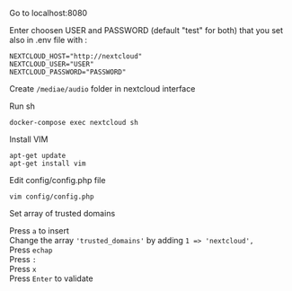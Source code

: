 Go to localhost:8080

Enter choosen USER and PASSWORD (default "test" for both) that you set also in .env file with :

```console
NEXTCLOUD_HOST="http://nextcloud"
NEXTCLOUD_USER="USER"
NEXTCLOUD_PASSWORD="PASSWORD"
````

Create `/mediae/audio` folder in nextcloud interface 

Run sh 

```console
docker-compose exec nextcloud sh
````
Install VIM

```console
apt-get update
apt-get install vim
````
Edit config/config.php file

```console
vim config/config.php
````
Set array of trusted domains 

Press `a` to insert <br>
Change the array `'trusted_domains'` by adding `1 => 'nextcloud', ` <br>
Press `echap` <br>
Press `:` <br>
Press `x` <br>
Press `Enter` to validate <br>
